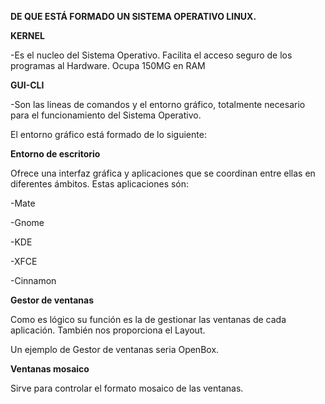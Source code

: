 **DE QUE ESTÁ FORMADO UN SISTEMA OPERATIVO LINUX.**

**KERNEL**

-Es el nucleo del Sistema Operativo. Facilita el acceso seguro de los programas al Hardware. Ocupa 150MG en RAM


**GUI-CLI**

-Son las lineas de comandos y el entorno gráfico, totalmente necesario para el funcionamiento del Sistema Operativo.

El entorno gráfico está formado de lo siguiente:


**Entorno de escritorio**

Ofrece una interfaz gráfica y aplicaciones que se coordinan entre ellas en diferentes ámbitos. Estas aplicaciones són:

-Mate

-Gnome

-KDE

-XFCE

-Cinnamon


**Gestor de ventanas**

Como es lógico su función es la de gestionar las ventanas de cada aplicación. También nos proporciona el Layout.

Un ejemplo de Gestor de ventanas seria OpenBox.


**Ventanas mosaico**

Sirve para controlar el formato mosaico de las ventanas.

